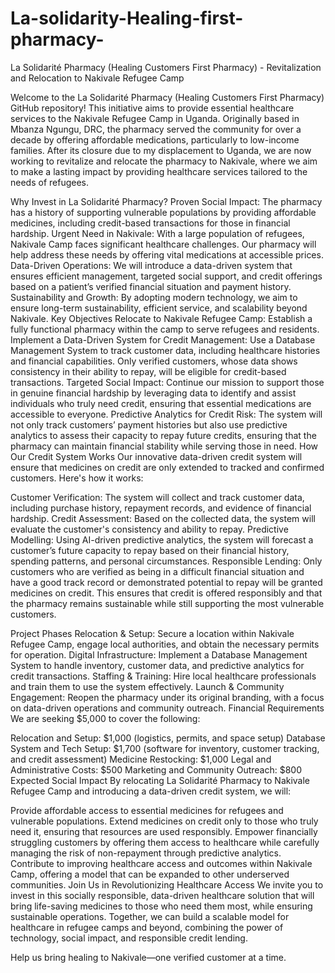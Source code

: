 # La-solidarity-Healing-first-pharmacy-

La Solidarité Pharmacy (Healing Customers First Pharmacy) - Revitalization and Relocation to Nakivale Refugee Camp

Welcome to the La Solidarité Pharmacy (Healing Customers First Pharmacy) GitHub repository! This initiative aims to provide essential healthcare services to the Nakivale Refugee Camp in Uganda. Originally based in Mbanza Ngungu, DRC, the pharmacy served the community for over a decade by offering affordable medications, particularly to low-income families. After its closure due to my displacement to Uganda, we are now working to revitalize and relocate the pharmacy to Nakivale, where we aim to make a lasting impact by providing healthcare services tailored to the needs of refugees.

Why Invest in La Solidarité Pharmacy?
Proven Social Impact: The pharmacy has a history of supporting vulnerable populations by providing affordable medicines, including credit-based transactions for those in financial hardship.
Urgent Need in Nakivale: With a large population of refugees, Nakivale Camp faces significant healthcare challenges. Our pharmacy will help address these needs by offering vital medications at accessible prices.
Data-Driven Operations: We will introduce a data-driven system that ensures efficient management, targeted social support, and credit offerings based on a patient’s verified financial situation and payment history.
Sustainability and Growth: By adopting modern technology, we aim to ensure long-term sustainability, efficient service, and scalability beyond Nakivale.
Key Objectives
Relocate to Nakivale Refugee Camp: Establish a fully functional pharmacy within the camp to serve refugees and residents.
Implement a Data-Driven System for Credit Management: Use a Database Management System to track customer data, including healthcare histories and financial capabilities. Only verified customers, whose data shows consistency in their ability to repay, will be eligible for credit-based transactions.
Targeted Social Impact: Continue our mission to support those in genuine financial hardship by leveraging data to identify and assist individuals who truly need credit, ensuring that essential medications are accessible to everyone.
Predictive Analytics for Credit Risk: The system will not only track customers’ payment histories but also use predictive analytics to assess their capacity to repay future credits, ensuring that the pharmacy can maintain financial stability while serving those in need.
How Our Credit System Works
Our innovative data-driven credit system will ensure that medicines on credit are only extended to tracked and confirmed customers. Here's how it works:

Customer Verification: The system will collect and track customer data, including purchase history, repayment records, and evidence of financial hardship.
Credit Assessment: Based on the collected data, the system will evaluate the customer's consistency and ability to repay.
Predictive Modelling: Using AI-driven predictive analytics, the system will forecast a customer’s future capacity to repay based on their financial history, spending patterns, and personal circumstances.
Responsible Lending: Only customers who are verified as being in a difficult financial situation and have a good track record or demonstrated potential to repay will be granted medicines on credit.
This ensures that credit is offered responsibly and that the pharmacy remains sustainable while still supporting the most vulnerable customers.

Project Phases
Relocation & Setup: Secure a location within Nakivale Refugee Camp, engage local authorities, and obtain the necessary permits for operation.
Digital Infrastructure: Implement a Database Management System to handle inventory, customer data, and predictive analytics for credit transactions.
Staffing & Training: Hire local healthcare professionals and train them to use the system effectively.
Launch & Community Engagement: Reopen the pharmacy under its original branding, with a focus on data-driven operations and community outreach.
Financial Requirements
We are seeking $5,000 to cover the following:

Relocation and Setup: $1,000 (logistics, permits, and space setup)
Database System and Tech Setup: $1,700 (software for inventory, customer tracking, and credit assessment)
Medicine Restocking: $1,000
Legal and Administrative Costs: $500
Marketing and Community Outreach: $800
Expected Social Impact
By relocating La Solidarité Pharmacy to Nakivale Refugee Camp and introducing a data-driven credit system, we will:

Provide affordable access to essential medicines for refugees and vulnerable populations.
Extend medicines on credit only to those who truly need it, ensuring that resources are used responsibly.
Empower financially struggling customers by offering them access to healthcare while carefully managing the risk of non-repayment through predictive analytics.
Contribute to improving healthcare access and outcomes within Nakivale Camp, offering a model that can be expanded to other underserved communities.
Join Us in Revolutionizing Healthcare Access
We invite you to invest in this socially responsible, data-driven healthcare solution that will bring life-saving medicines to those who need them most, while ensuring sustainable operations. Together, we can build a scalable model for healthcare in refugee camps and beyond, combining the power of technology, social impact, and responsible credit lending.

Help us bring healing to Nakivale—one verified customer at a time.






